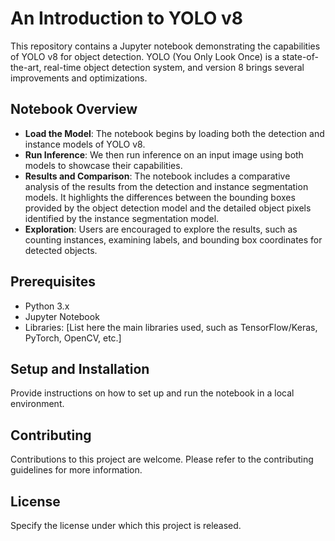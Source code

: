 
# An Introduction to YOLO v8

This repository contains a Jupyter notebook demonstrating the capabilities of YOLO v8 for object detection. YOLO (You Only Look Once) is a state-of-the-art, real-time object detection system, and version 8 brings several improvements and optimizations.

## Notebook Overview

- **Load the Model**: The notebook begins by loading both the detection and instance models of YOLO v8.
- **Run Inference**: We then run inference on an input image using both models to showcase their capabilities.
- **Results and Comparison**: The notebook includes a comparative analysis of the results from the detection and instance segmentation models. It highlights the differences between the bounding boxes provided by the object detection model and the detailed object pixels identified by the instance segmentation model.
- **Exploration**: Users are encouraged to explore the results, such as counting instances, examining labels, and bounding box coordinates for detected objects.

## Prerequisites

- Python 3.x
- Jupyter Notebook
- Libraries: [List here the main libraries used, such as TensorFlow/Keras, PyTorch, OpenCV, etc.]

## Setup and Installation

Provide instructions on how to set up and run the notebook in a local environment.

## Contributing

Contributions to this project are welcome. Please refer to the contributing guidelines for more information.

## License

Specify the license under which this project is released.
